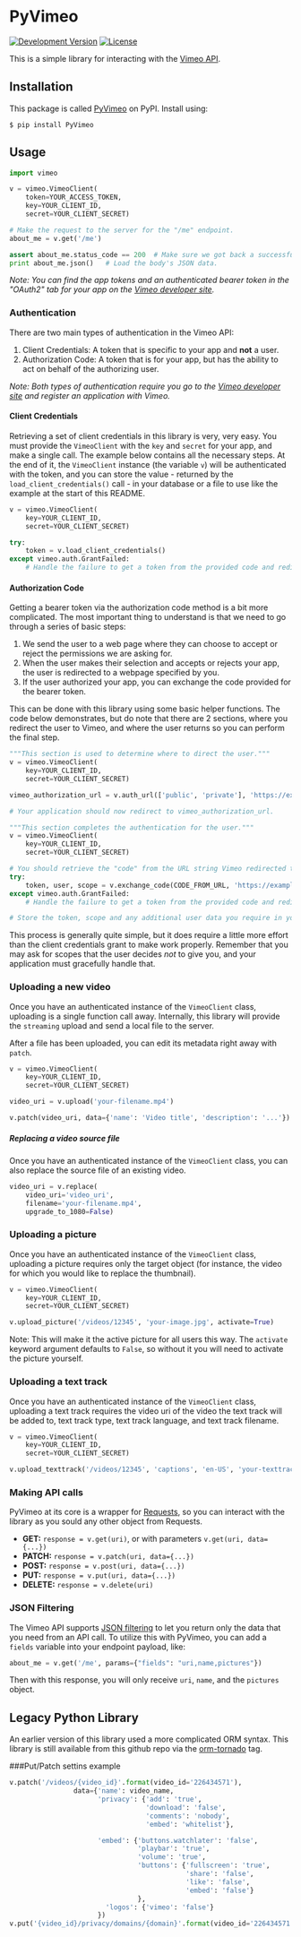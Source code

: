 PyVimeo
===

[![Development Version](https://img.shields.io/pypi/v/PyVimeo.svg?style=flat-square)](https://pypi.python.org/pypi/PyVimeo/)
[![License](https://img.shields.io/pypi/l/PyVimeo.svg?style=flat-square)](https://pypi.python.org/pypi/PyVimeo/)

This is a simple library for interacting with the [Vimeo API](https://developers.vimeo.com).

## Installation

This package is called [PyVimeo](https://pypi.python.org/pypi/PyVimeo/) on PyPI. Install using:

    $ pip install PyVimeo

## Usage
```python
import vimeo

v = vimeo.VimeoClient(
    token=YOUR_ACCESS_TOKEN,
    key=YOUR_CLIENT_ID,
    secret=YOUR_CLIENT_SECRET)

# Make the request to the server for the "/me" endpoint.
about_me = v.get('/me')

assert about_me.status_code == 200  # Make sure we got back a successful response.
print about_me.json()   # Load the body's JSON data.
```

*Note: You can find the app tokens and an authenticated bearer token in the "OAuth2" tab for your app on the [Vimeo developer site](https://developer.vimeo.com/apps).*

### Authentication

There are two main types of authentication in the Vimeo API:

1. Client Credentials: A token that is specific to your app and **not** a user.
2. Authorization Code: A token that is for your app, but has the ability to act on behalf of the authorizing user.

*Note: Both types of authentication require you go to the [Vimeo developer site](https://developer.vimeo.com/apps) and register an application with Vimeo.*

#### Client Credentials

Retrieving a set of client credentials in this library is very, very easy. You must provide the `VimeoClient` with the `key` and `secret` for your app, and make a single call. The example below contains all the necessary steps. At the end of it, the `VimeoClient` instance (the variable `v`) will be authenticated with the token, and you can store the value - returned by the `load_client_credentials()` call - in your database or a file to use like the example at the start of this README.

```python
v = vimeo.VimeoClient(
    key=YOUR_CLIENT_ID,
    secret=YOUR_CLIENT_SECRET)

try:
    token = v.load_client_credentials()
except vimeo.auth.GrantFailed:
    # Handle the failure to get a token from the provided code and redirect.
```

#### Authorization Code

Getting a bearer token via the authorization code method is a bit more complicated. The most important thing to understand is that we need to go through a series of basic steps:

1. We send the user to a web page where they can choose to accept or reject the permissions we are asking for.
2. When the user makes their selection and accepts or rejects your app, the user is redirected to a webpage specified by you.
3. If the user authorized your app, you can exchange the code provided for the bearer token.

This can be done with this library using some basic helper functions. The code below demonstrates, but do note that there are 2 sections, where you redirect the user to Vimeo, and where the user returns so you can perform the final step.

```python
"""This section is used to determine where to direct the user."""
v = vimeo.VimeoClient(
    key=YOUR_CLIENT_ID,
    secret=YOUR_CLIENT_SECRET)

vimeo_authorization_url = v.auth_url(['public', 'private'], 'https://example.com')

# Your application should now redirect to vimeo_authorization_url.
```

```python
"""This section completes the authentication for the user."""
v = vimeo.VimeoClient(
    key=YOUR_CLIENT_ID,
    secret=YOUR_CLIENT_SECRET)

# You should retrieve the "code" from the URL string Vimeo redirected to. Here, that's named `CODE_FROM_URL`.
try:
    token, user, scope = v.exchange_code(CODE_FROM_URL, 'https://example.com')
except vimeo.auth.GrantFailed:
    # Handle the failure to get a token from the provided code and redirect.

# Store the token, scope and any additional user data you require in your database so users do not have to re-authorize your application repeatedly.
```

This process is generally quite simple, but it does require a little more effort than the client credentials grant to make work properly. Remember that you may ask for scopes that the user decides *not* to give you, and your application must gracefully handle that.

### Uploading a new video

Once you have an authenticated instance of the `VimeoClient` class, uploading is a single function call away. Internally, this library will provide the `streaming` upload and send a local file to the server.

After a file has been uploaded, you can edit its metadata right away with `patch`.

```python
v = vimeo.VimeoClient(
    key=YOUR_CLIENT_ID,
    secret=YOUR_CLIENT_SECRET)

video_uri = v.upload('your-filename.mp4')

v.patch(video_uri, data={'name': 'Video title', 'description': '...'})
```

##### Replacing a video source file

Once you have an authenticated instance of the `VimeoClient` class, you can also replace the source file of an existing video.

```python
video_uri = v.replace(
    video_uri='video_uri',
    filename='your-filename.mp4',
    upgrade_to_1080=False)
```

### Uploading a picture

Once you have an authenticated instance of the `VimeoClient` class, uploading a picture requires only the target object (for instance, the video for which you would like to replace the thumbnail).

```python
v = vimeo.VimeoClient(
    key=YOUR_CLIENT_ID,
    secret=YOUR_CLIENT_SECRET)

v.upload_picture('/videos/12345', 'your-image.jpg', activate=True)
```

Note: This will make it the active picture for all users this way. The `activate` keyword argument defaults to `False`, so without it you will need to activate the picture yourself.

### Uploading a text track

Once you have an authenticated instance of the `VimeoClient` class, uploading a text track requires the video uri of the video the text track will be added to, text track type, text track language, and text track filename.

```python
v = vimeo.VimeoClient(
    key=YOUR_CLIENT_ID,
    secret=YOUR_CLIENT_SECRET)

v.upload_texttrack('/videos/12345', 'captions', 'en-US', 'your-texttrack.vtt')
```

### Making API calls

PyVimeo at its core is a wrapper for [Requests](http://docs.python-requests.org/en/master/), so you can interact with the library as you sould any other object from Requests.

* **GET:** `response = v.get(uri)`, or with parameters `v.get(uri, data={...})`
* **PATCH:** `response = v.patch(uri, data={...})`
* **POST:** `response = v.post(uri, data={...})`
* **PUT:** `response = v.put(uri, data={...})`
* **DELETE:** `response = v.delete(uri)`

### JSON Filtering

The Vimeo API supports [JSON filtering](https://developer.vimeo.com/api/common-formats#json-filter) to let you return only the data that you need from an API call. To utilize this with PyVimeo, you can add a `fields` variable into your endpoint payload, like:

```python
about_me = v.get('/me', params={"fields": "uri,name,pictures"})
```

Then with this response, you will only receive `uri`, `name`, and the `pictures` object.

## Legacy Python Library

An earlier version of this library used a more complicated ORM syntax. This library is still available from this github repo via the [orm-tornado](https://github.com/vimeo/vimeo.py/releases/tag/orm-tornado) tag.


###Put/Patch settins  example
```python
v.patch('/videos/{video_id}'.format(video_id='226434571'),
                data={'name': video_name,
                      'privacy': {'add': 'true',
                                  'download': 'false',
                                  'comments': 'nobody',
                                  'embed': 'whitelist'},

                      'embed': {'buttons.watchlater': 'false',
                                'playbar': 'true',
                                'volume': 'true',
                                'buttons': {'fullscreen': 'true',
                                            'share': 'false',
                                            'like': 'false',
                                            'embed': 'false'}
                                },
                        'logos': {'vimeo': 'false'}
                      })
v.put('{video_id}/privacy/domains/{domain}'.format(video_id='226434571', domain='localhost:8000'))                      
```                      
